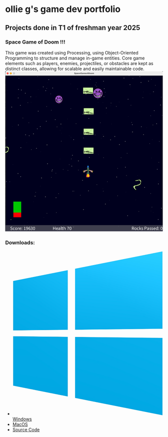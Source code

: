 # ollie g's game dev portfolio 

## Projects done in T1 of freshman year 2025

### Space Game of Doom !!!

This game was created using Processing, using Object-Oriented Programming to structure and manage in-game entities. Core game elements such as players, enemies, projectiles, or obstacles are kept as distinct classes, allowing for scalable and easily maintainable code.
![Running Game](https://github.com/pwspew/portfolio2/blob/main/images/spacelook.png?raw=true)
### Downloads:
* ![Windows](https://github.com/pwspew/portfolio2/blob/main/images/windlogo.png) [Windows](https://github.com/pwspew/portfolio2/blob/main/src/SpaceGameofDoom/windows-amd64.zip)
* [MacOS](https://github.com/pwspew/portfolio2/blob/main/src/SpaceGameofDoom/macos-aarch64.zip)
* [Source Code]()
